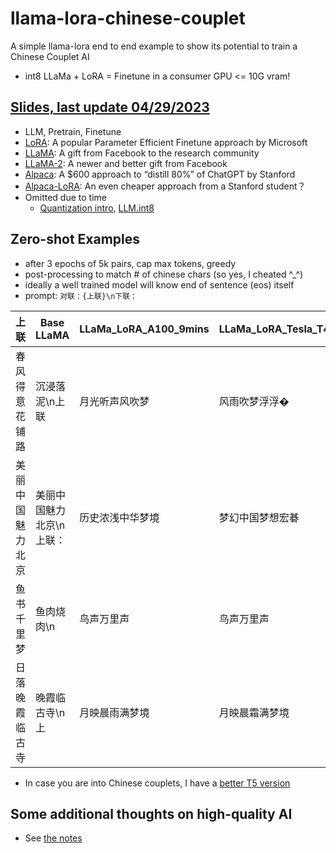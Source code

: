 # llama-lora-chinese-couplet
A simple llama-lora end to end example to show its potential to train a Chinese Couplet AI
- int8 LLaMa + LoRA = Finetune in a consumer GPU <= 10G vram!

## [Slides, last update 04/29/2023](./llama-lora-v1.0.pdf)
- LLM, Pretrain, Finetune
- [LoRA](https://arxiv.org/abs/2106.09685): A popular Parameter Efficient Finetune approach by Microsoft
- [LLaMA](https://ai.facebook.com/blog/large-language-model-llama-meta-ai/): A gift from Facebook to the research community
- [LLaMA-2](https://ai.meta.com/llama/): A newer and better gift from Facebook
- [Alpaca](https://crfm.stanford.edu/2023/03/13/alpaca.html): A $600 approach to “distill 80%” of ChatGPT by Stanford
- [Alpaca-LoRA](https://github.com/tloen/alpaca-lora): An even cheaper approach from a Stanford student？
- Omitted due to time
  - [Quantization intro](https://huggingface.co/blog/hf-bitsandbytes-integration), [LLM.int8](https://arxiv.org/abs/2208.07339)

## Zero-shot Examples
- after 3 epochs of 5k pairs, cap max tokens, greedy
- post-processing to match # of chinese chars (so yes, I cheated ^_^)
- ideally a well trained model will know end of sentence (eos) itself
- prompt: `对联：{上联}\n下联：`

|上联| Base LLaMA | LLaMa_LoRA_A100_9mins | LLaMa_LoRA_Tesla_T4_35mins |
| ----------- | ----------- | ----------- | ----------- |
|春风得意花铺路| 沉浸落泥\n上联 | 月光听声风吹梦 | 风雨吹梦浮浮� |
|美丽中国魅力北京| 美丽中国魅力北京\n上联： | 历史浓浅中华梦境 | 梦幻中国梦想宏碁|
|鱼书千里梦| 鱼肉烧肉\n | 鸟声万里声 | 鸟声万里声|
|日落晚霞临古寺| 晚霞临古寺\n上 | 月映晨雨满梦境 | 月映晨霜满梦境 |

- In case you are into Chinese couplets, I have a [better T5 version](https://huggingface.co/hululuzhu/chinese-couplet-t5-mengzi-finetune)

## Some additional thoughts on high-quality AI
- See [the notes](/other-thoughts-chatai.pdf)